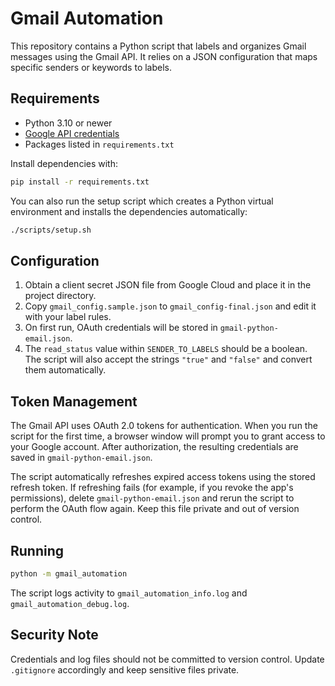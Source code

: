 # Gmail Automation

This repository contains a Python script that labels and organizes Gmail messages using the Gmail API. It relies on a JSON configuration that maps specific senders or keywords to labels.

## Requirements

- Python 3.10 or newer
- [Google API credentials](https://developers.google.com/gmail/api/quickstart/python)
- Packages listed in `requirements.txt`

Install dependencies with:

```bash
pip install -r requirements.txt
```

You can also run the setup script which creates a Python virtual environment
and installs the dependencies automatically:

```bash
./scripts/setup.sh
```

## Configuration

1. Obtain a client secret JSON file from Google Cloud and place it in the project directory.
2. Copy `gmail_config.sample.json` to `gmail_config-final.json` and edit it with your label rules.
3. On first run, OAuth credentials will be stored in `gmail-python-email.json`.
4. The `read_status` value within `SENDER_TO_LABELS` should be a boolean. The
   script will also accept the strings `"true"` and `"false"` and convert them
   automatically.

## Token Management

The Gmail API uses OAuth 2.0 tokens for authentication. When you run the script
for the first time, a browser window will prompt you to grant access to your
Google account. After authorization, the resulting credentials are saved in
`gmail-python-email.json`.

The script automatically refreshes expired access tokens using the stored
refresh token. If refreshing fails (for example, if you revoke the app's
permissions), delete `gmail-python-email.json` and rerun the script to perform
the OAuth flow again. Keep this file private and out of version control.

## Running

```bash
python -m gmail_automation
```

The script logs activity to `gmail_automation_info.log` and `gmail_automation_debug.log`.

## Security Note

Credentials and log files should not be committed to version control. Update `.gitignore` accordingly and keep sensitive files private.
